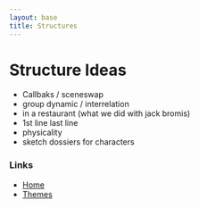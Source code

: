 ```yaml
---
layout: base
title: Structures
---
```

# Structure Ideas

* Callbaks / sceneswap
* group dynamic / interrelation 
* in a restaurant (what we did with jack bromis)
* 1st line last line
* physicality 
* sketch dossiers for characters

### Links
* [Home](.)
* [Themes](theme)
